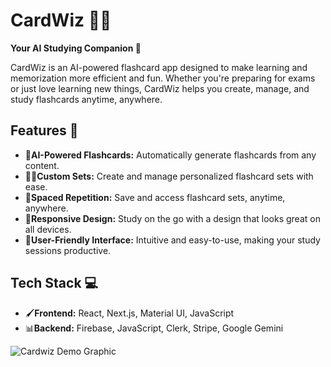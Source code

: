 # CardWiz 🧙‍♂️

**Your AI Studying Companion 🤖**

CardWiz is an AI-powered flashcard app designed to make learning and memorization more efficient and fun. Whether you're preparing for exams or just love learning new things, CardWiz helps you create, manage, and study flashcards anytime, anywhere.

## Features 🤩

- 📝**AI-Powered Flashcards:** Automatically generate flashcards from any content.
- 🐦‍🔥**Custom Sets:** Create and manage personalized flashcard sets with ease.
- 🔄**Spaced Repetition:** Save and access flashcard sets, anytime, anywhere. 
- 📱**Responsive Design:** Study on the go with a design that looks great on all devices.
- 👤**User-Friendly Interface:** Intuitive and easy-to-use, making your study sessions productive.

## Tech Stack 💻

- 🖌️**Frontend:** React, Next.js, Material UI, JavaScript
- 📊**Backend:** Firebase, JavaScript, Clerk, Stripe, Google Gemini

![Cardwiz Demo Graphic](https://i.ibb.co/1K2tGjs/Cardwiz.png)
